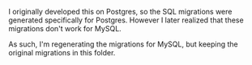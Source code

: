 I originally developed this on Postgres, so the SQL migrations were generated specifically for Postgres. However I later realized that these migrations don't work for MySQL. 

As such, I'm regenerating the migrations for MySQL, but keeping the original migrations in this folder.
